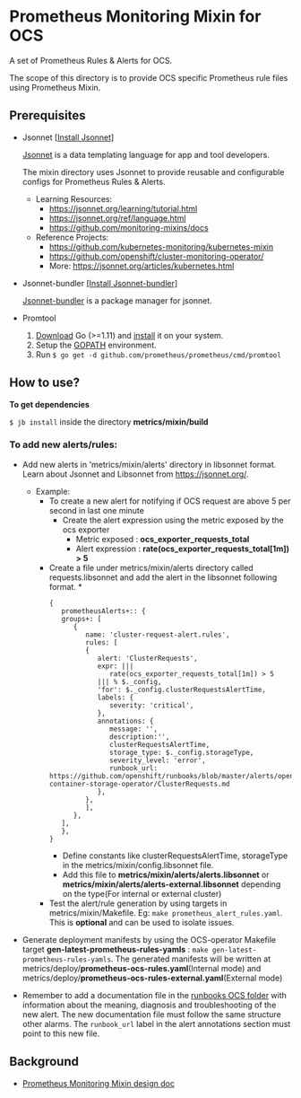 # Prometheus Monitoring Mixin for OCS

A set of Prometheus Rules & Alerts for OCS.

The scope of this directory is to provide OCS specific Prometheus rule files using Prometheus Mixin.

## Prerequisites
* Jsonnet [[Install Jsonnet]](https://github.com/google/jsonnet#building-jsonnet)

   [Jsonnet](https://jsonnet.org/learning/getting_started.html) is a data templating language for app and tool developers.

   The mixin directory uses Jsonnet to provide reusable and configurable configs for Prometheus Rules & Alerts.

   * Learning Resources:
      * https://jsonnet.org/learning/tutorial.html
      * https://jsonnet.org/ref/language.html
      * https://github.com/monitoring-mixins/docs
   * Reference Projects:
      * https://github.com/kubernetes-monitoring/kubernetes-mixin
      * https://github.com/openshift/cluster-monitoring-operator/
      * More: https://jsonnet.org/articles/kubernetes.html
* Jsonnet-bundler [[Install Jsonnet-bundler]](https://github.com/jsonnet-bundler/jsonnet-bundler#install)

   [Jsonnet-bundler](https://github.com/jsonnet-bundler/jsonnet-bundler) is a package manager for jsonnet.
* Promtool
  1. [Download](https://golang.org/dl/) Go (>=1.11) and [install](https://golang.org/doc/install) it on your system.
  2. Setup the [GOPATH](http://www.g33knotes.org/2014/07/60-second-count-down-to-go.html) environment.
  3. Run `$ go get -d github.com/prometheus/prometheus/cmd/promtool`


## How to use?

**To get dependencies**

`$ jb install` inside the directory **metrics/mixin/build**

### To add new alerts/rules:

* Add new alerts in 'metrics/mixin/alerts' directory in libsonnet format. Learn about Jsonnet and Libsonnet from https://jsonnet.org/.
  * Example:
    * To create a new alert for notifying if OCS request are above 5 per second in last one minute
      * Create the alert expression using the metric exposed by the ocs exporter
        * Metric exposed : **ocs_exporter_requests_total**
        * Alert expression : **rate(ocs_exporter_requests_total[1m]) > 5**
    * Create a file under metrics/mixin/alerts directory called requests.libsonnet and add the alert in the libsonnet following format.
      *
      ```
      {
         prometheusAlerts+:: {
         groups+: [
            {
               name: 'cluster-request-alert.rules',
               rules: [
               {
                  alert: 'ClusterRequests',
                  expr: |||
                     rate(ocs_exporter_requests_total[1m]) > 5
                  ||| % $._config,
                  'for': $._config.clusterRequestsAlertTime,
                  labels: {
                     severity: 'critical',
                  },
                  annotations: {
                     message: '',
                     description:'',
                     clusterRequestsAlertTime,
                     storage_type: $._config.storageType,
                     severity_level: 'error',
                     runbook_url: https://github.com/openshift/runbooks/blob/master/alerts/openshift-container-storage-operator/ClusterRequests.md
                  },
               },
               ],
            },
         ],
         },
      }

      ```
      * Define constants like clusterRequestsAlertTime, storageType in the metrics/mixin/config.libsonnet file.
      * Add this file to **metrics/mixin/alerts/alerts.libsonnet** or **metrics/mixin/alerts/alerts-external.libsonnet** depending on the type(For internal or external cluster)
    * Test the alert/rule generation by using targets in metrics/mixin/Makefile. Eg:  `make prometheus_alert_rules.yaml`. This is **optional** and can be used to isolate issues.

* Generate deployment manifests by using the OCS-operator Makefile target **gen-latest-prometheus-rules-yamls** : ` make gen-latest-prometheus-rules-yamls `. The generated manifests will be written at metrics/deploy/**prometheus-ocs-rules.yaml**(Internal mode) and metrics/deploy/**prometheus-ocs-rules-external.yaml**(External mode)

* Remember to add a documentation file in the [runbooks OCS folder](https://github.com/openshift/runbooks/tree/master/alerts/openshift-container-storage-operator) with information about the meaning, diagnosis and troubleshooting of the new alert. The new documentation file must follow the same structure other alarms.
The `runbook_url` label in the alert annotations section must point to this new file.

## Background
* [Prometheus Monitoring Mixin design doc](https://docs.google.com/document/d/1A9xvzwqnFVSOZ5fD3blKODXfsat5fg6ZhnKu9LK3lB4/edit#)
